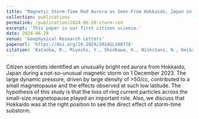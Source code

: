 ```yaml
---
title: "Magnetic Storm-Time Red Aurora as Seen From Hokkaido, Japan on 1 December 2023 Associated With High-Density Solar Wind"
collection: publications
permalink: /publication/2024-06-20-storm-red
excerpt: 'This paper is our first citizen science.'
date: 2024-06-20
venue: 'Geophysical Research Letters'
paperurl: 'https://doi.org/10.1029/2024GL108778'
citation: 'Kataoka, R., Miyoshi, Y., Shiokawa, K., Nishitani, N., Keika, K., Amano, T., & Seki, K. (2024). &quot;Magnetic storm-time red aurora as seen from Hokkaido, Japan on 1 December 2023 associated with high-density solar wind&quot; <i>Geophysical Research Letters</i>. 51, e2024GL108778'
---
```


Citizen scientists identified an unusually bright red aurora from Hokkaido, Japan during a not-so-unusual magnetic storm on 1 December 2023. The large dynamic pressure, driven by large density of >50/cc, contributed to a small magnetopause and the effects observed at such low latitude. The hypothesis of this study is that the loss of ring current particles across the small-size magnetopause played an important role. Also, we discuss that Hokkaido was at the right position to see the direct effect of storm-time substorm.
